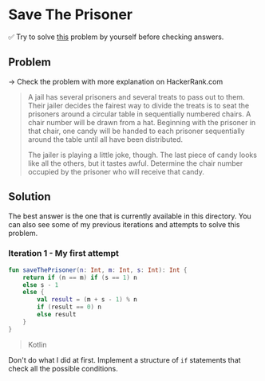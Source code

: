 # Save The Prisoner

✅ Try to solve [this](https://www.hackerrank.com/challenges/save-the-prisoner/problem?isFullScreen=true) problem by yourself before checking answers.

## Problem

-> Check the problem with more explanation on HackerRank.com

> A jail has several prisoners and several treats to pass out to them. Their jailer decides the fairest way to divide the treats is to seat the prisoners around a circular table in sequentially numbered chairs. A chair number will be drawn from a hat. Beginning with the prisoner in that chair, one candy will be handed to each prisoner sequentially around the table until all have been distributed.
>
> The jailer is playing a little joke, though. The last piece of candy looks like all the others, but it tastes awful. Determine the chair number occupied by the prisoner who will receive that candy.

## Solution

The best answer is the one that is currently available in this directory. You can also see some of my previous iterations and attempts to solve this problem.

### Iteration 1 - My first attempt

```kotlin
fun saveThePrisoner(n: Int, m: Int, s: Int): Int {
    return if (n == m) if (s == 1) n
    else s - 1
    else {
        val result = (m + s - 1) % n
        if (result == 0) n
        else result
    }
}
```
> Kotlin

Don't do what I did at first. Implement a structure of `if` statements that check all the possible conditions.
